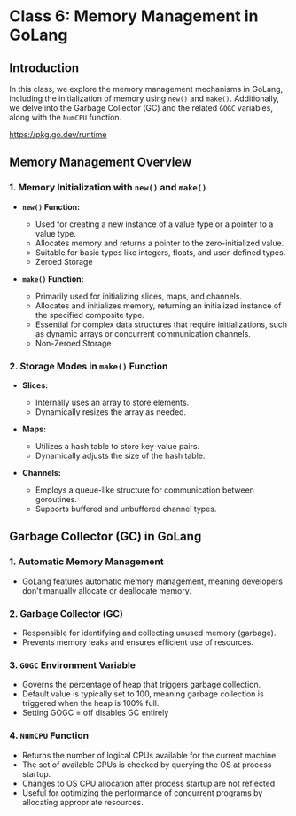 # Class 6: Memory Management in GoLang

## Introduction
In this class, we explore the memory management mechanisms in GoLang, including the initialization of memory using `new()` and `make()`. Additionally, we delve into the Garbage Collector (GC) and the related `GOGC` variables, along with the `NumCPU` function.

https://pkg.go.dev/runtime

## Memory Management Overview

### 1. Memory Initialization with `new()` and `make()`
- **`new()` Function:**
  - Used for creating a new instance of a value type or a pointer to a value type.
  - Allocates memory and returns a pointer to the zero-initialized value.
  - Suitable for basic types like integers, floats, and user-defined types.
  - Zeroed Storage 

- **`make()` Function:**
  - Primarily used for initializing slices, maps, and channels.
  - Allocates and initializes memory, returning an initialized instance of the specified composite type.
  - Essential for complex data structures that require initializations, such as dynamic arrays or concurrent communication channels.
  - Non-Zeroed Storage

### 2. Storage Modes in `make()` Function
- **Slices:**
  - Internally uses an array to store elements.
  - Dynamically resizes the array as needed.

- **Maps:**
  - Utilizes a hash table to store key-value pairs.
  - Dynamically adjusts the size of the hash table.

- **Channels:**
  - Employs a queue-like structure for communication between goroutines.
  - Supports buffered and unbuffered channel types.

## Garbage Collector (GC) in GoLang

### 1. Automatic Memory Management
- GoLang features automatic memory management, meaning developers don't manually allocate or deallocate memory.

### 2. Garbage Collector (GC)
- Responsible for identifying and collecting unused memory (garbage).
- Prevents memory leaks and ensures efficient use of resources.

### 3. `GOGC` Environment Variable
- Governs the percentage of heap that triggers garbage collection.
- Default value is typically set to 100, meaning garbage collection is triggered when the heap is 100% full.
- Setting GOGC = off disables GC entirely

### 4. `NumCPU` Function
- Returns the number of logical CPUs available for the current machine.
- The set of available CPUs is checked by querying the OS at process startup.
- Changes to OS CPU allocation after process startup are not reflected
- Useful for optimizing the performance of concurrent programs by allocating appropriate resources.